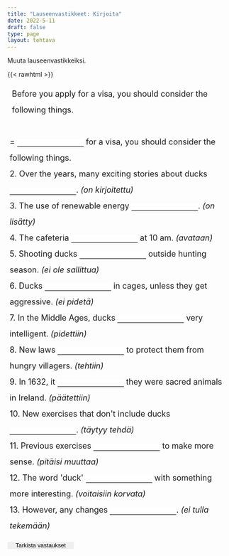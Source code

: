 ```yaml
---
title: "Lauseenvastikkeet: Kirjoita"
date: 2022-5-11
draft: false
type: page
layout: tehtava
---
```


Muuta lauseenvastikkeiksi.

{{< rawhtml >}}

<div class="tehtava">
<form autocomplete="off">
  <ol>
  
1. Before you apply for a visa, you should consider the following things.
<br>
= <li><input id="q1" type="text"/></li> for a visa, you should consider the following things.
<br>
2. Over the years, many exciting stories about ducks <li><input id="q2" type="text"/></li>. <i>(on kirjoitettu)</i>
<br>
3. The use of renewable energy <li><input id="q3" type="text"/></li>. <i>(on lisätty)</i>
<br>
4. The cafeteria <li><input id="q4" type="text"/></li> at 10 am. <i>(avataan)</i>
<br>
5. Shooting ducks <li><input id="q5" type="text"/></li> outside hunting season. <i>(ei ole sallittua)</i>
<br>6. Ducks <li><input id="q6" type="text"/></li> in cages, unless they get aggressive. <i>(ei pidetä)</i>
<br>7. In the Middle Ages, ducks <li><input id="q7" type="text"/></li> very intelligent. <i>(pidettiin)</i>
<br>8. New laws <li><input id="q8" type="text"/></li> to protect them from hungry villagers. <i>(tehtiin)</i>
<br>9. In 1632, it <li><input id="q9" type="text"/></li> they were sacred animals in Ireland. <i>(päätettiin)</i>
<br>10. New exercises that don't include ducks <li><input id="q10" type="text"/></li>. <i>(täytyy tehdä)</i>
<br>11. Previous exercises <li><input id="q11" type="text"/></li> to make more sense. <i>(pitäisi muuttaa)</i>
<br>12. The word 'duck' <li><input id="q12" type="text"/></li> with something more interesting. <i>(voitaisiin korvata)</i>
<br>13. However, any changes <li><input id="q13" type="text"/></li>. <i>(ei tulla tekemään)</i>

  </ol>
  
 
  <input type="submit" id="submit" value="Tarkista vastaukset" />
</form>

</div>

<style>
li {
display: inline-block;
align-content: center;
}

.tehtava ol {
list-style: none;
margin-left: 0;
padding-left: 5px;
font-size: 1.125rem !important;
}

.oikein input[type=text] {
    outline: none;
    border: none;
    border-bottom: 2px solid #299617;
    background-size: 20px 20px;
    background-repeat: no-repeat;
    background-position: right;
	padding: 0px;
  }
  
.vaarin input[type=text] {
    outline: none;
    border: none;
    border-bottom: 2px dashed #DA2C43;
    padding: 0px;
}

    
#submit {
  border: 0px;
  justify-content: center;
}

.tehtava #vastauspainike {
  text-align: center;
  margin: 0 auto;
}

form {
  line-height: 2;
}

form input {
    outline: none;
    border: none;
    border-bottom: 1px solid black;
    padding: 0px 1px 1px 1px;
    width: 9.375rem;
}

#resetbutton {
  background: white;
  border: 0px;
}</style>

<script>
var answers = {
  "q1": ["before applying"],
  "q2": ["have been written"],
  "q3": ["has been increased", "has been grown"],
  "q4": ["is opened"],
  "q5": ["is not allowed", "is not permitted", "is prohibited", "isn't allowed", "isn't permitted"],
  "q6": ["are not kept", "aren't kept"],
  "q7": ["were considered", "were thought to be"],
  "q8": ["were made", "were created"],
  "q9": ["was decided"],
  "q10": ["must be made", "must be created"],
  "q11": ["should be changed"],
  "q12": ["could be replaced"],
  "q13": ["will not be made", "won't be made"],
};

function markAnswers() {
  $("input[type='text']").each(function() {
    console.log($.inArray(this.value, answers[this.id]));
    if ($.inArray(this.value.toLowerCase().trim(), answers[this.id]) === -1) {
      $(this).parent()[0].setAttribute("class", "vaarin");
    } else {
      $(this).parent()[0].setAttribute("class", "oikein");
    }
  })
}

$("form").on("submit", function(e) {
  e.preventDefault();
  markAnswers();
});

</script>
</rawhtml>